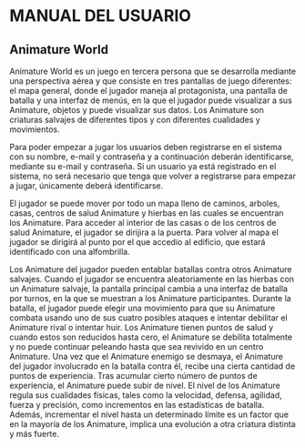  # MANUAL DEL USUARIO #
 ## Animature World ##

Animature World es un juego en tercera persona que se desarrolla mediante una perspectiva aérea y que consiste en tres pantallas de juego diferentes: el mapa general, donde el jugador maneja al protagonista, una pantalla de batalla y una interfaz de menús, en la que el jugador puede visualizar a sus Animature, objetos y puede visualizar sus datos. Los Animature son criaturas salvajes de diferentes tipos y con diferentes cualidades y movimientos.

Para poder empezar a jugar los usuarios deben registrarse en el sistema con su nombre, e-mail y contraseña y a continuación deberán identificarse, mediante su e-mail y contraseña. Si un usuario ya está registrado en el sistema, no será necesario que tenga que volver a registrarse para empezar a jugar, únicamente deberá identificarse.

El jugador se puede mover por todo un mapa lleno de caminos, arboles, casas, centros de salud Animature y hierbas en las cuales se encuentran los Animature. Para acceder al interior de las casas o de los centros de salud Animature, el jugador se dirijira a la puerta. Para volver al mapa el jugador se dirigirá al punto por el que accedio al edificio, que estará identificado con una alfombrilla.

Los Animature del jugador pueden entablar batallas contra otros Animature salvajes. Cuando el jugador se encuentra aleatoriamente en las hierbas con un Animature salvaje, la pantalla principal cambia a una interfaz de batalla por turnos, en la que se muestran a los Animature participantes. Durante la batalla, el jugador puede elegir una movimiento para que su Animature combata usando uno de sus cuatro posibles ataques e intentar debilitar el Animature rival o intentar huir. Los Animature tienen puntos de salud y cuando estos son reducidos hasta cero, el Animature se debilita totalmente y no puede continuar peleando hasta que sea revivido en un centro Animature. Una vez que el Animature enemigo se desmaya, el Animature del jugador involucrado en la batalla contra él, recibe una cierta cantidad de puntos de experiencia. Tras acumular cierto número de puntos de experiencia, el Animature puede subir de nivel. El nivel de los Animature regula sus cualidades físicas, tales como la velocidad, defensa, agilidad, fuerza y precisión, como incrementos en las estadísticas de batalla. Además, incrementar el nivel hasta un determinado límite es un factor que en la mayoría de los Animature, implica una evolución a otra criatura distinta y más fuerte.